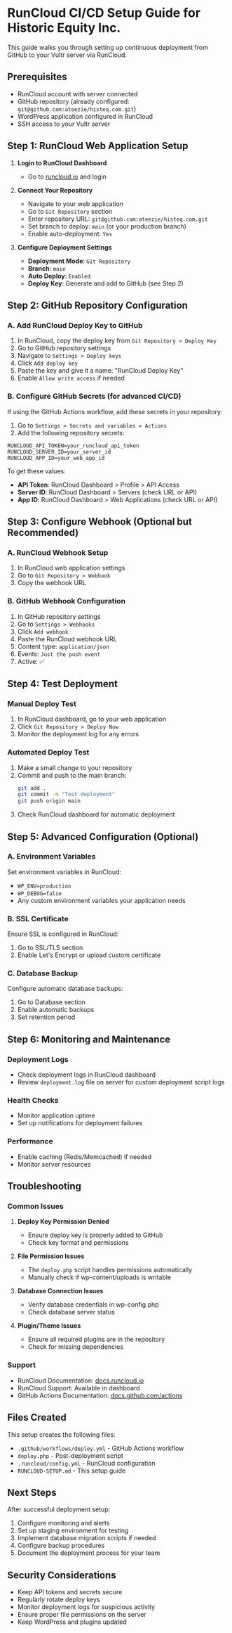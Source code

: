 # RunCloud CI/CD Setup Guide for Historic Equity Inc.

This guide walks you through setting up continuous deployment from GitHub to your Vultr server via RunCloud.

## Prerequisites

- RunCloud account with server connected
- GitHub repository (already configured: `git@github.com:ateezie/histeq.com.git`)
- WordPress application configured in RunCloud
- SSH access to your Vultr server

## Step 1: RunCloud Web Application Setup

1. **Login to RunCloud Dashboard**
   - Go to [runcloud.io](https://runcloud.io) and login

2. **Connect Your Repository**
   - Navigate to your web application
   - Go to `Git Repository` section
   - Enter repository URL: `git@github.com:ateezie/histeq.com.git`
   - Set branch to deploy: `main` (or your production branch)
   - Enable auto-deployment: `Yes`

3. **Configure Deployment Settings**
   - **Deployment Mode**: `Git Repository`
   - **Branch**: `main`
   - **Auto Deploy**: `Enabled`
   - **Deploy Key**: Generate and add to GitHub (see Step 2)

## Step 2: GitHub Repository Configuration

### A. Add RunCloud Deploy Key to GitHub

1. In RunCloud, copy the deploy key from `Git Repository > Deploy Key`
2. Go to GitHub repository settings
3. Navigate to `Settings > Deploy keys`
4. Click `Add deploy key`
5. Paste the key and give it a name: "RunCloud Deploy Key"
6. Enable `Allow write access` if needed

### B. Configure GitHub Secrets (for advanced CI/CD)

If using the GitHub Actions workflow, add these secrets in your repository:

1. Go to `Settings > Secrets and variables > Actions`
2. Add the following repository secrets:

```
RUNCLOUD_API_TOKEN=your_runcloud_api_token
RUNCLOUD_SERVER_ID=your_server_id
RUNCLOUD_APP_ID=your_web_app_id
```

To get these values:
- **API Token**: RunCloud Dashboard > Profile > API Access
- **Server ID**: RunCloud Dashboard > Servers (check URL or API)
- **App ID**: RunCloud Dashboard > Web Applications (check URL or API)

## Step 3: Configure Webhook (Optional but Recommended)

### A. RunCloud Webhook Setup

1. In RunCloud web application settings
2. Go to `Git Repository > Webhook`
3. Copy the webhook URL

### B. GitHub Webhook Configuration

1. In GitHub repository settings
2. Go to `Settings > Webhooks`
3. Click `Add webhook`
4. Paste the RunCloud webhook URL
5. Content type: `application/json`
6. Events: `Just the push event`
7. Active: ✅

## Step 4: Test Deployment

### Manual Deploy Test
1. In RunCloud dashboard, go to your web application
2. Click `Git Repository > Deploy Now`
3. Monitor the deployment log for any errors

### Automated Deploy Test
1. Make a small change to your repository
2. Commit and push to the main branch:
   ```bash
   git add .
   git commit -m "Test deployment"
   git push origin main
   ```
3. Check RunCloud dashboard for automatic deployment

## Step 5: Advanced Configuration (Optional)

### A. Environment Variables
Set environment variables in RunCloud:
- `WP_ENV=production`
- `WP_DEBUG=false`
- Any custom environment variables your application needs

### B. SSL Certificate
Ensure SSL is configured in RunCloud:
1. Go to SSL/TLS section
2. Enable Let's Encrypt or upload custom certificate

### C. Database Backup
Configure automatic database backups:
1. Go to Database section
2. Enable automatic backups
3. Set retention period

## Step 6: Monitoring and Maintenance

### Deployment Logs
- Check deployment logs in RunCloud dashboard
- Review `deployment.log` file on server for custom deployment script logs

### Health Checks
- Monitor application uptime
- Set up notifications for deployment failures

### Performance
- Enable caching (Redis/Memcached) if needed
- Monitor server resources

## Troubleshooting

### Common Issues

1. **Deploy Key Permission Denied**
   - Ensure deploy key is properly added to GitHub
   - Check key format and permissions

2. **File Permission Issues**
   - The `deploy.php` script handles permissions automatically
   - Manually check if wp-content/uploads is writable

3. **Database Connection Issues**
   - Verify database credentials in wp-config.php
   - Check database server status

4. **Plugin/Theme Issues**
   - Ensure all required plugins are in the repository
   - Check for missing dependencies

### Support

- RunCloud Documentation: [docs.runcloud.io](https://docs.runcloud.io)
- RunCloud Support: Available in dashboard
- GitHub Actions Documentation: [docs.github.com/actions](https://docs.github.com/actions)

## Files Created

This setup creates the following files:
- `.github/workflows/deploy.yml` - GitHub Actions workflow
- `deploy.php` - Post-deployment script
- `.runcloud/config.yml` - RunCloud configuration
- `RUNCLOUD-SETUP.md` - This setup guide

## Next Steps

After successful deployment setup:
1. Configure monitoring and alerts
2. Set up staging environment for testing
3. Implement database migration scripts if needed
4. Configure backup procedures
5. Document the deployment process for your team

## Security Considerations

- Keep API tokens and secrets secure
- Regularly rotate deploy keys
- Monitor deployment logs for suspicious activity
- Ensure proper file permissions on the server
- Keep WordPress and plugins updated
